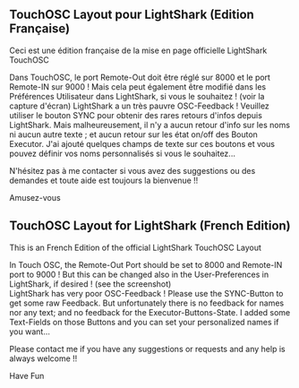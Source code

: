 ## TouchOSC Layout pour LightShark (Edition Française)
Ceci est une édition française de la mise en page officielle LightShark TouchOSC

Dans TouchOSC, le port Remote-Out doit être réglé sur 8000 et le port Remote-IN sur 9000 !     Mais cela peut également être modifié dans les Préférences Utilisateur dans LightShark, si vous le souhaitez ! (voir la capture d'écran)
LightShark a un très pauvre OSC-Feedback ! Veuillez utiliser le bouton SYNC pour obtenir des rares retours d'infos depuis LightShark. Mais malheureusement, il n'y a aucun retour d'info sur les noms ni aucun autre texte ; et aucun retour sur les état on/off des Bouton Executor. J'ai ajouté quelques champs de texte sur ces boutons et vous pouvez définir vos noms personnalisés si vous le souhaitez...

N'hésitez pas à me contacter si vous avez des suggestions ou des demandes et toute aide est toujours la bienvenue !!

Amusez-vous


## TouchOSC Layout for LightShark (French Edition)
This is an French Edition of the official LightShark TouchOSC Layout

In Touch OSC, the Remote-Out Port should be set to 8000 and Remote-IN port to 9000 ! But this can be changed also in the User-Preferences in LightShark, if desired !  (see the screenshot)  
LightShark has very poor OSC-Feedback ! Please use the SYNC-Button to get some raw Feedback. But unfortunately there is no feedback for names nor any text; and no feedback for the Executor-Buttons-State. I added some Text-Fields on those Buttons and you can set your personalized names if you want...

Please contact me if you have any suggestions or requests and any help is always welcome !!

Have Fun